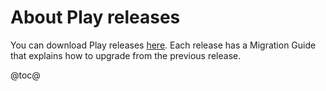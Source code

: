 <!--- Copyright (C) 2009-2016 Typesafe Inc. <http://www.typesafe.com> -->
# About Play releases

You can download Play releases [here](https://www.playframework.com/download). Each release has a Migration Guide that explains how to upgrade from the previous release.

@toc@